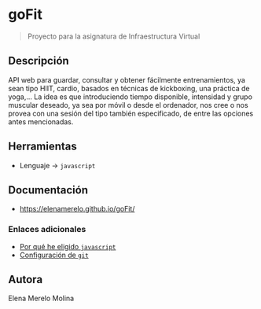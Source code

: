 # goFit

> Proyecto para la asignatura de Infraestructura Virtual

## Descripción

API web para guardar, consultar y obtener fácilmente entrenamientos, ya sean tipo HIIT, cardio, basados en técnicas de kickboxing, una práctica de yoga,... La idea es que introduciendo tiempo disponible, intensidad y grupo muscular deseado, ya sea por móvil o desde el ordenador, nos cree o nos provea con una sesión del tipo también especificado, de entre las opciones antes mencionadas.

## Herramientas

-  Lenguaje -> `javascript`

## Documentación 

- https://elenamerelo.github.io/goFit/

### Enlaces adicionales 

- [Por qué he eligido `javascript`](docs/herramientas.md)
- [Configuración de `git`](docs/git.md)

## Autora 

Elena Merelo Molina